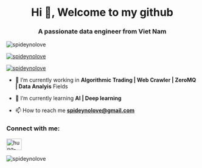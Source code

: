 <h1 align="center">Hi 👋, Welcome to my github</h1>
<h3 align="center">A passionate data engineer from Viet Nam</h3>

<p align="left"> <img src="https://komarev.com/ghpvc/?username=spideynolove&label=Profile%20views&color=0e75b6&style=flat" alt="spideynolove" /> </p>

<p align="left"> <a href="https://github.com/ryo-ma/github-profile-trophy"><img src="https://github-profile-trophy.vercel.app/?username=spideynolove" alt="spideynolove" /></a> </p>

<p align="left"> <a href="https://twitter.com/spideynolove" target="blank"><img src="https://img.shields.io/twitter/follow/spideynolove?logo=twitter&style=for-the-badge" alt="spideynolove" /></a> </p>

- 🔭 I’m currently working in **Algorithmic Trading | Web Crawler | ZeroMQ | Data Analyis** Fields
- 🌱 I’m currently learning **AI | Deep learning**

- 📫 How to reach me **spideynolove@gmail.com**

<h3 align="left">Connect with me:</h3>
<p align="left">
<a href="https://linkedin.com/in/hung-nguyen-61266321b" target="blank"><img align="center" src="https://raw.githubusercontent.com/rahuldkjain/github-profile-readme-generator/master/src/images/icons/Social/linked-in-alt.svg" alt="hung-nguyen-61266321b" height="30" width="40" /></a>
</p>
<p><img align="center" src="https://github-readme-streak-stats.herokuapp.com/?user=spideynolove&" alt="spideynolove" /></p>
